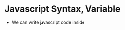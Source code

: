 # Javascript Syntax, Variable
- We can write javascript code inside <script> tag inside html page like this.
- ``` 
        <html lang="en">
        <head> 
            <script>
                    // write your javascript code
            </script>
        </head>
        <body>
            <script>
                // write your javascript code
            </script>
        </body>
        </html>
  ```  
- But this is not recomended, because it will become difficult to manage if the javascript code increase.
- Its always prefereble to write script tag inside body section
- Fot better management of the project, we usually write code inside another javascript file and we include that js file inside Html page, like below.
- ``` 
        <html lang="en">
        <head>
        </head>
        <body>
            <script src="./calculatorscript.js"></script>
            <script src="./myAlert.js"></script>
        </body>
        </html>
   ```
- In html code runs line by line, if you write alert inside <script> tag at the begining of the code, then first it will show the alert. Then on click on the alert, other part of the html code will execute later
- If you write the alert code at the end of the body , you will see the webpage immediately and then alert will be displayed.
-    

## Variables
- Its container of a value
- by using var and let we can define variable
- ```
        let name = "SIba"
        var age = 32;
        const address = "asdasdas";
    ```
- You can change the value of a variable defined by  var and let    
- But you can not change value if u used const
- Variable name can be
    - camelCase
    - only letters and digits
    - Starting with $ and _ is allowed
- Below variable names are not allowed
    - no camelCase , its allowed but a bad practice
    - Starting with digit is not allowed.
    - No special characters apart fro_ and $
    - var,let,const names are not allowed.
**NOTE-** You can't ommit the semi-colon when having two expressions in one line for example
        - let const a = 1; let const b = 2;

## Data Types in Javascript
- String
- Number
- Object
- Boolean
- Undefined
- null
- Array
- To check the type of a variable, we can check by using typeOf operator in Javascript.

## Javascript String Template Literals
- you can use $ and curly bracket to show a variable/constant inside the '' or ""
- ```
        let myAge = 30;
        let sentence = 'My age is ${myAge} and my name is Siba'
    ```
- While using the above statement , you can write multiline string also like tgis
- ```
        let myAge = 30;
        let sentence = 'My age is ${myAge} 


        and my name is Siba'
    ```
- If you want to display any '' inside '', the you can se back slash
- ```
    let set = 'my name is \'siba''
  ```
- 

## Local and Global Variable
- **Local Variable** Variables which we declare inside a block or function, that variable can be access inside the function.It cant be access outside the function.
- ```
    function printNameAndAge(){
        const name = "Siba";
        let age = 23
    }
    ```
- In the Above function name and age are two local variables    
- **Global Variable** Variables which can be accessible from all over. Thats known as global variable
- ```
    <script>
    
    let age = 32;
    const name = "Siba";
    
    function printNameAndAge(){
       console.log("name "+name+"  Age "+age);
    }
    </script>
    ```
- In the Above function name and age are two Global variables   
## Return statement
- Whatever we write after return statement will not be execute
- you can return nothing in a function
- ```
    <script> 
    function printNameAndAge(){
       return "Siba"; or return;
       alert("Siba"); // this line will not be execute
    }
    </script>
    ```
## calling function Inderectly
- By using the addEventListener() function , we can call a function
- button.addEventListener("param1",functionNameToExecute);
- param1 - is nothing but the action like click, longPress etc
- second parameter - is gets called when clicked button
- For code details please open calcApp.js inside calculator package
## Data Type Conversion
- **In JavaScript there are 5 different data types that can contain values:**
    - string
    - number
    - boolean
    - object
    - function

- **There are 6 types of objects:**
    - Object
    - Date
    - Array
    - String
    - Number
    - Boolean
- **And 2 data types that cannot contain values:**
    - null
    - undefined
## typeof
    ```

    ```
## String conversion
- String(x) - it convert anything to string
## toString
- x.toString()
## Converting String to number
- **Number()** can convert strings to numbers.
- ```
    Number("3.14")    // returns 3.14
    Number(" ")       // returns 0
    Number("")        // returns 0
    Number("99 88")   // returns NaN
    ```
- **parseFloat()**	Parses a string and returns a floating point number
- **parseInt()**	Parses a string and returns an integer
## Converting Boolean to Number
- Number(true) - 1
- Number(false) - 0
## Converting Date to Number
- ```
    d = new Date();
    Number(d)  
    ```
## Automatic Conversion
- ```
    5 + null    // returns 5         because null is converted to 0
    "5" + null  // returns "5null"   because null is converted to "null"
    "5" + 2     // returns "52"      because 2 is converted to "2"
    "5" - 2     // returns 3         because "5" is converted to 5
    "5" * "2"   // returns 10        because "5" and "2" are converted to 5 and 2
    ```

 ## Creating Object
 - By using the {}, we can create object
 - ```
        let result = 123;
        const logEntry = {
                operation: 'ADD',
                prevResult: 123,
                number: 12,
                result: result

        };
    ```   
- In the above example  logEntry is an object
## Accesssing Object values
- logEntry.operation
- logEntry.prevResult
## Undefined, null, Nan
- **undefined**
    - its a datatype
    - default value of uninitialized variables
    - you should not assign undefined as a value mannually
- **null**
    - Never assumed by default
    - You can assign this is a value if you want to "reset" /"clear" a variable
- **NaN**
    - Not a Number
    - Its not a data type
    - Technically, its of type number and can therefore be used in calculations
    - It yeilds a new Nan and its the result of invalid calculations (e.g 3*'hi')
    - 3*'hi' : it will print NaN
## Importing Scripts Correctly with defer & Async
- If you will import the JS files at the bottom of the HTML code.
- Then after all the html code execute, then js code will execute
- For small line of code, it is fine but for huge number of code, it will make a difference
- Here is the worst Approach
- ```
        <html>
        <body>
        // html code
        // js code
        </body>
        </html>
    ```    
 - Here is the average Approach
- ```
        <html>
        <head>
        <title>
        </title>
        // js code
        </head>
        <body>
        // html code
        </body>
        </html>
    ```   
 - Here is the Best Approach
- ```
        <html>
        <head>
        <title>
        </title>
        // js code with defer
        <script src="./abcd.js" defer>
        </head>
        <body>
        // html code
        </body>
        </html>
    ``` 
## Defer
- sometime your js code rely on html code, So if your js code execute first it will show error.
- So that if you use difer, js code will be downloaded but execute after html code rendder.
- If you use this keyword in <script> tag, this means, it will download the js file code but will not execute until the html code execute.
- Once the html code parse, then js file will be execute
  
## async
- Sometime your js code does rely/depend on html code.
- so your code does not wait to execute all html code
- in this case use async instead of defer.
- ```
        <html>
        <head>
        <title>
        </title>
        // js code with defer
        <script src="./abcd.js" async>
        </head>
        <body>
        // html code
        </body>
        </html>
    ``` 
- In above code, abcd.js will be download and execute first.





